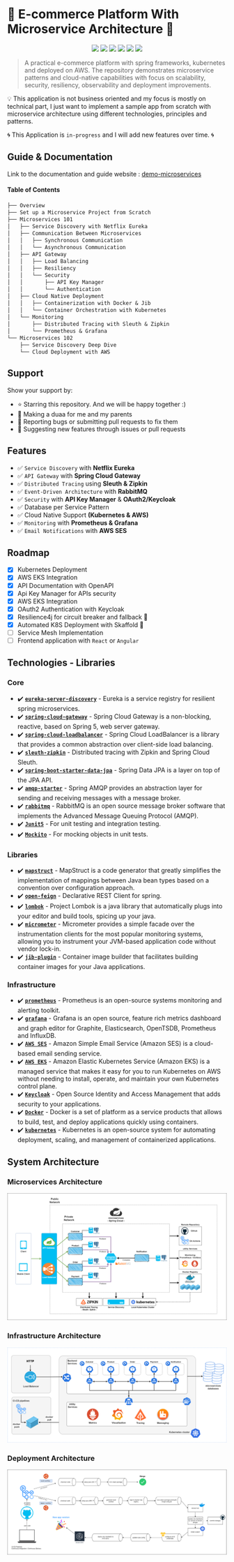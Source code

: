 # 🧺 E-commerce Platform With Microservice Architecture 🧺

<p align="center">
   <img src="https://img.shields.io/badge/Dev-miliariadnane-blue?style"/>
   <img src="https://img.shields.io/badge/language-java-red?style"/>
   <img src="https://img.shields.io/badge/Framework-Spring Frameworks-green?style"/>
   <img src="https://img.shields.io/github/stars/miliariadnane/demo-microservices"/>
   <img src="https://img.shields.io/github/forks/miliariadnane/demo-microservices"/>
   <img src="https://img.shields.io/static/v1?label=%F0%9F%8C%9F&message=If%20Useful&style=style=flat&color=BC4E99"/>
</p>

> A practical e-commerce platform with spring frameworks, kubernetes and deployed on AWS. The repository demonstrates microservice patterns and cloud-native capabilities with focus on scalability, security, resiliency, observability and deployment improvements.

💡 This application is not business oriented and my focus is mostly on technical part, I just want to implement a sample app from scratch with microservice architecture using different technologies, principles and patterns.

🌀 This Application is `in-progress` and I will add new features over time. 🌀

## Guide & Documentation

Link to the documentation and guide website : [demo-microservices](https://miliariadnane.gitbook.io/demo-microservices) 

#### Table of Contents
```text
├── Overview
├── Set up a Microservice Project from Scratch
├── Microservices 101
│   ├── Service Discovery with Netflix Eureka
│   ├── Communication Between Microservices
│   │   ├── Synchronous Communication
│   │   └── Asynchronous Communication
│   ├── API Gateway
│   │   ├── Load Balancing
│   │   ├── Resiliency
│   │   └── Security
│   │       ├── API Key Manager
│   │       └── Authentication
│   ├── Cloud Native Deployment
│   │   ├── Containerization with Docker & Jib
│   │   └── Container Orchestration with Kubernetes
│   └── Monitoring
│       ├── Distributed Tracing with Sleuth & Zipkin
│       └── Prometheus & Grafana
└── Microservices 102
    ├── Service Discovery Deep Dive
    └── Cloud Deployment with AWS
```

## Support

Show your support by:

- ⭐ Starring this repository. And we will be happy together :)
- 🤲 Making a duaa for me and my parents
- 🐛️ Reporting bugs or submitting pull requests to fix them
- 📢️ Suggesting new features through issues or pull requests

## Features
- ✅ `Service Discovery` with **Netflix Eureka**
- ✅ `API Gateway` with **Spring Cloud Gateway**
- ✅ `Distributed Tracing` using **Sleuth & Zipkin**
- ✅ `Event-Driven Architecture` with **RabbitMQ**
- ✅ `Security` with **API Key Manager** & **OAuth2/Keycloak**
- ✅ Database per Service Pattern
- ✅ Cloud Native Support **(Kubernetes & AWS)**
- ✅ `Monitoring` with **Prometheus & Grafana**
- ✅ `Email Notifications` with **AWS SES**

## Roadmap
- [x] Kubernetes Deployment
- [x] AWS EKS Integration
- [x] API Documentation with OpenAPI
- [x] Api Key Manager for APIs security
- [x] AWS EKS Integration
- [x] OAuth2 Authentication with Keycloak
- [x] Resilience4j for circuit breaker and fallback 🚧
- [x] Automated K8S Deployment with Skaffold 🚧
- [ ] Service Mesh Implementation
- [ ] Frontend application with `React` or `Angular`

## Technologies - Libraries

### Core

- ✔️ **[`eureka-server-discovery`](https://spring.io/guides/gs/service-registration-and-discovery/)** - Eureka is a service registry for resilient spring microservices.
- ✔️ **[`spring-cloud-gateway`](https://cloud.spring.io/spring-cloud-gateway/reference/html/)** - Spring Cloud Gateway is a non-blocking, reactive, based on Spring 5, web server gateway.
- ✔️ **[`spring-cloud-loadbalancer`](https://spring.io/guides/gs/spring-cloud-loadbalancer/)** - Spring Cloud LoadBalancer is a library that provides a common abstraction over client-side load balancing.
- ✔️ **[`sleuth-zipkin`](https://cloud.spring.io/spring-cloud-sleuth/reference/html/)** - Distributed tracing with Zipkin and Spring Cloud Sleuth.
- ✔️ **[`spring-boot-starter-data-jpa`](https://spring.io/projects/spring-data-jpa)** - Spring Data JPA is a layer on top of the JPA API.
- ✔️ **[`amqp-starter`](https://spring.io/projects/spring-amqp)** - Spring AMQP provides an abstraction layer for sending and receiving messages with a message broker.
- ✔️ **[`rabbitmq`](https://www.rabbitmq.com/)** - RabbitMQ is an open source message broker software that implements the Advanced Message Queuing Protocol (AMQP).
- ✔️ **[`Junit5`](https://junit.org/junit5/)** - For unit testing and integration testing.
- ✔️ **[`Mockito`](https://site.mockito.org/)** - For mocking objects in unit tests.

### Libraries

- ✔️ **[`mapstruct`](https://mapstruct.org/)** - MapStruct is a code generator that greatly simplifies the implementation of mappings between Java bean types based on a convention over configuration approach.
- ✔️ **[`open-feign`](https://cloud.spring.io/spring-cloud-openfeign/reference/html/)** - Declarative REST Client for spring.
- ✔️ **[`lombok`](https://projectlombok.org/)** - Project Lombok is a java library that automatically plugs into your editor and build tools, spicing up your java.
- ✔️ **[`micrometer`](https://micrometer.io/)** - Micrometer provides a simple facade over the instrumentation clients for the most popular monitoring systems, allowing you to instrument your JVM-based application code without vendor lock-in.
- ✔️ **[`jib-plugin`](https://github.com/GoogleContainerTools/jib)** - Container image builder that facilitates building container images for your Java applications.

### Infrastructure

- ✔️ **[`prometheus`](https://prometheus.io/)** - Prometheus is an open-source systems monitoring and alerting toolkit.
- ✔️ **[`grafana`](https://grafana.com/)** - Grafana is an open source, feature rich metrics dashboard and graph editor for Graphite, Elasticsearch, OpenTSDB, Prometheus and InfluxDB.
- ✔️ **[`AWS SES`](https://aws.amazon.com/ses/)** - Amazon Simple Email Service (Amazon SES) is a cloud-based email sending service.
- ✔️ **[`AWS EKS`](https://aws.amazon.com/eks/)** - Amazon Elastic Kubernetes Service (Amazon EKS) is a managed service that makes it easy for you to run Kubernetes on AWS without needing to install, operate, and maintain your own Kubernetes control plane.
- ✔️ **[`Keycloak`](https://www.keycloak.org/)** - Open Source Identity and Access Management that adds security to your applications.
- ✔️ **[`Docker`](https://www.docker.com/)** - Docker is a set of platform as a service products that allows to build, test, and deploy applications quickly using containers.
- ✔️ **[`kubernetes`](https://kubernetes.io/)** - Kubernetes is an open-source system for automating deployment, scaling, and management of containerized applications.

## System Architecture

### Microservices Architecture

![](/docs/diagrams/architecture-diagram.png)

### Infrastructure Architecture

![](/docs/diagrams/infrastructure-diagram.png)

### Deployment Architecture

![](/docs/diagrams/deploy-workflow-diagram.png)


